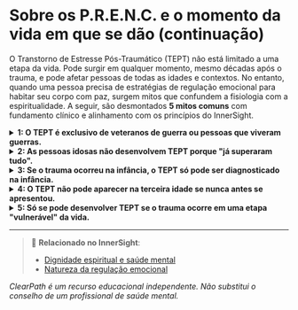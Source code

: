 # Sobre os P.R.E.N.C. e o momento da vida em que se dão (continuação)

O Transtorno de Estresse Pós-Traumático (TEPT) não está limitado a uma etapa da vida. Pode surgir em qualquer momento, mesmo décadas após o trauma, e pode afetar pessoas de todas as idades e contextos. No entanto, quando uma pessoa precisa de estratégias de regulação emocional para habitar seu corpo com paz, surgem mitos que confundem a fisiologia com a espiritualidade. A seguir, são desmontados **5 mitos comuns** com fundamento clínico e alinhamento com os princípios do InnerSight.

<details>
<summary><strong>1: O TEPT é exclusivo de veteranos de guerra ou pessoas que viveram guerras.</strong></summary>

**Realidade:** Qualquer evento traumático —como acidentes, abusos, desastres naturais, violência doméstica ou diagnósticos médicos graves— pode provocar TEPT, sem importar a idade ou contexto vital.<br>
**Risco:** Este preconceito pode invisibilizar o sofrimento de pessoas fora do âmbito bélico e limitar o acesso a apoio para outros tipos de vítimas.
</details>

<details>
<summary><strong>2: As pessoas idosas não desenvolvem TEPT porque "já superaram tudo".</strong></summary>

**Realidade:** O envelhecimento não imuniza contra o TEPT. Na verdade, na velhice podem emergir sintomas não tratados previamente, especialmente ao diminuírem as distrações cotidianas (como o trabalho).<br>
**Risco:** Subestimar o TEPT na velhice impede uma atenção adequada e pode agravar o isolamento, a depressão ou a deterioração da qualidade de vida em adultos idosos.
</details>

<details>
<summary><strong>3: Se o trauma ocorreu na infância, o TEPT só pode ser diagnosticado na infância.</strong></summary>

**Realidade:** Muitos adultos são diagnosticados com TEPT complexo derivado de traumas infantis que não foram identificados nem tratados a tempo.<br>
**Risco:** Ignorar esta realidade atrasa o diagnóstico, complica a recuperação e perpetua o ciclo de mal-estar até a idade adulta.
</details>

<details>
<summary><strong>4: O TEPT não pode aparecer na terceira idade se nunca antes se apresentou.</strong></summary>

**Realidade:** Eventos traumáticos na velhice —como quedas graves, hospitalizações intensivas ou a morte violenta de um ente querido— podem desencadear TEPT mesmo em pessoas que nunca o haviam experimentado.<br>
**Risco:** Não prestar atenção a sintomas novos na velhice aumenta o risco de que o TEPT passe despercebido e não seja tratado adequadamente.
</details>

<details>
<summary><strong>5: Só se pode desenvolver TEPT se o trauma ocorre em uma etapa "vulnerável" da vida.</strong></summary>

**Realidade:** Não existe uma "etapa vulnerável exclusiva". A vulnerabilidade ao TEPT depende de fatores biológicos, psicológicos e sociais, não de uma janela de tempo específica.<br>
**Risco:** Este mito pode levar a subestimar a importância do acompanhamento ante traumas vividos fora dessas supostas "etapas vulneráveis", negando atenção e compreensão.
</details>


---

> 🔗 **Relacionado no InnerSight**:  
> - [Dignidade espiritual e saúde mental](https://inner-clarity.github.io/InnerSight/pt#dignidade-espiritual-e-saúde-mental)  
> - [Natureza da regulação emocional](https://inner-clarity.github.io/InnerSight/pt#natureza-da-regulação-emocional)

*ClearPath é um recurso educacional independente. Não substitui o conselho de um profissional de saúde mental.*

